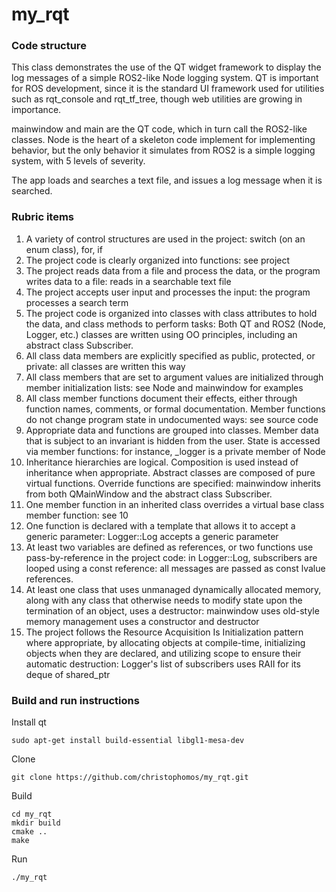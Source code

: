 # my_rqt

### Code structure

This class demonstrates the use of the QT widget framework to display the log messages of a simple ROS2-like Node logging system. QT 
is important for ROS development, since it is the standard UI framework used for utilities such as rqt_console and rqt_tf_tree,
though web utilities are growing in importance.

mainwindow and main are the QT code, which in turn call the ROS2-like classes. Node is the heart of a skeleton code implement for
implementing behavior, but the only behavior it simulates from ROS2 is a simple logging system, with 5 levels of severity.

The app loads and searches a text file, and issues a log message when it is searched. 

### Rubric items

1. A variety of control structures are used in the project: switch (on an enum class), for, if
2. The project code is clearly organized into functions: see project
3. The project reads data from a file and process the data, or the program writes data to a file: reads in a searchable text file
4. The project accepts user input and processes the input: the program processes a search term
5. The project code is organized into classes with class attributes to hold the data, and class methods to perform tasks:
Both QT and ROS2 (Node, Logger, etc.) classes are written using OO principles, including an abstract class Subscriber.
6. All class data members are explicitly specified as public, protected, or private: all classes are written this way
7. All class members that are set to argument values are initialized through member initialization lists: see Node and mainwindow for examples
8. All class member functions document their effects, either through function names, comments, or formal documentation. Member functions
do not change program state in undocumented ways: see source code
9. Appropriate data and functions are grouped into classes. Member data that is subject to an invariant is hidden from the user.
State is accessed via member functions: for instance, _logger is a private member of Node
10. Inheritance hierarchies are logical. Composition is used instead of inheritance when appropriate.
Abstract classes are composed of pure virtual functions. Override functions are specified: mainwindow inherits from both QMainWindow
and the abstract class Subscriber.
11. One member function in an inherited class overrides a virtual base class member function: see 10
12.  One function is declared with a template that allows it to accept a generic parameter: Logger::Log accepts a generic parameter
13.  At least two variables are defined as references, or two functions use pass-by-reference in the project code: in Logger::Log,
subscribers are looped using a const reference: all messages are passed as const lvalue references.
14. At least one class that uses unmanaged dynamically allocated memory, along with any class that otherwise needs to modify state upon the termination of an object, uses a destructor: mainwindow uses old-style memory management uses a constructor and destructor
15. The project follows the Resource Acquisition Is Initialization pattern where appropriate, by allocating objects at compile-time, initializing objects when they are declared, and utilizing scope to ensure their automatic destruction: Logger's list of subscribers
uses RAII for its deque of shared_ptr<Subscriber>
  
### Build and run instructions

Install qt
```
sudo apt-get install build-essential libgl1-mesa-dev
```

Clone
```
git clone https://github.com/christophomos/my_rqt.git
```

Build
```
cd my_rqt
mkdir build
cmake ..
make
```

Run
```
./my_rqt
```

